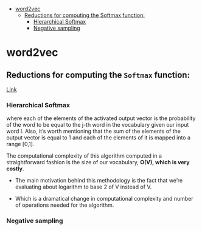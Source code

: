 <!--ts-->
   * [word2vec](#word2vec)
      * [Reductions for computing the Softmax function:](#reductions-for-computing-the-softmax-function)
         * [Hierarchical Softmax](#hierarchical-softmax)
         * [Negative sampling](#negative-sampling)

<!-- Added by: gil_diy, at: Fri 11 Mar 2022 10:26:38 IST -->

<!--te-->


# word2vec



## Reductions for computing the `Softmax` function:

[Link](https://towardsdatascience.com/hierarchical-softmax-and-negative-sampling-short-notes-worth-telling-2672010dbe08)

### Hierarchical Softmax

where each of the elements of the activated output vector is the probability of the word to be equal to the j-th word in the vocabulary given our input word I. Also, it’s worth mentioning that the sum of the elements of the output vector is equal to 1 and each of the elements of it is mapped into a range [0,1].

The computational complexity of this algorithm computed in a straightforward fashion is the size of our vocabulary, **O(V), which is very costly**.


* The main motivation behind this methodology is the fact that we’re evaluating about logarithm to base 2 of V instead of V.

* Which is a dramatical change in computational complexity and number of operations needed for the algorithm.



### Negative sampling